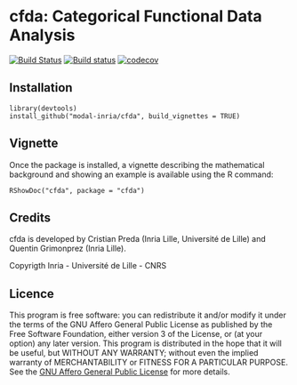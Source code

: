 # cfda: Categorical Functional Data Analysis

[![Build Status](https://travis-ci.com/modal-inria/cfda.svg)](https://travis-ci.com/modal-inria/cfda) [![Build status](https://ci.appveyor.com/api/projects/status/902s96okh97clt5q?svg=true)](https://ci.appveyor.com/project/Quentin62/cfda) [![codecov](https://codecov.io/gh/modal-inria/cfda/branch/master/graphs/badge.svg)](https://codecov.io/gh/modal-inria/cfda) 


## Installation

```
library(devtools)
install_github("modal-inria/cfda", build_vignettes = TRUE)
```

## Vignette

Once the package is installed, a vignette describing the mathematical background and showing an example is available using the R command:

```
RShowDoc("cfda", package = "cfda")
```

## Credits

cfda is developed by Cristian Preda (Inria Lille, Université de Lille) and Quentin Grimonprez (Inria Lille).

Copyrigth Inria - Université de Lille - CNRS

## Licence

This program is free software: you can redistribute it and/or modify
it under the terms of the GNU Affero General Public License as
published by the Free Software Foundation, either version 3 of the
License, or (at your option) any later version.
This program is distributed in the hope that it will be useful,
but WITHOUT ANY WARRANTY; without even the implied warranty of
MERCHANTABILITY or FITNESS FOR A PARTICULAR PURPOSE.  See the
[GNU Affero General Public License](https://www.gnu.org/licenses/agpl-3.0.en.html) for more details.
